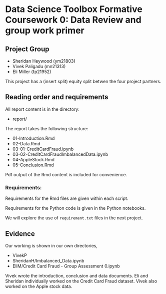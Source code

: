 # Data Science Toolbox Formative Coursework 0: Data Review and group work primer

## Project Group

- Sheridan Heywood (ym21803)
- Vivek Paligadu (mn21313)
- Eli Miller (fp21952)

This project has a (insert split) equity split betwen the four project partners.

## Reading order and requirements

All report content is in the directory:

* report/

The report takes the following structure:

* 01-Introduction.Rmd
* 02-Data.Rmd
* 03-01-CreditCardFraud.ipynb
* 03-02-CreditCardFraudImbalancedData.ipynb
* 04-AppleStock.Rmd
* 05-Conclusion.Rmd

Pdf output of the Rmd content is included for convenience.

### Requirements:

Requirements for the Rmd files are given within each script.

Requirements for the Python code is given in the Python notebooks. 

We will explore the use of `requirement.txt` files in the next project.

## Evidence

Our working is shown in our own directories,

* VivekP
* SheridanH/Imbalanced_Data.ipynb
* EliM/Credit Card Fraud - Group Assessment 0.ipynb

Vivek wrote the introduction, conclusion and data documents. Eli and Sheridan individually worked on the Credit Card Fraud dataset. Vivek also worked on the Apple stock data.


